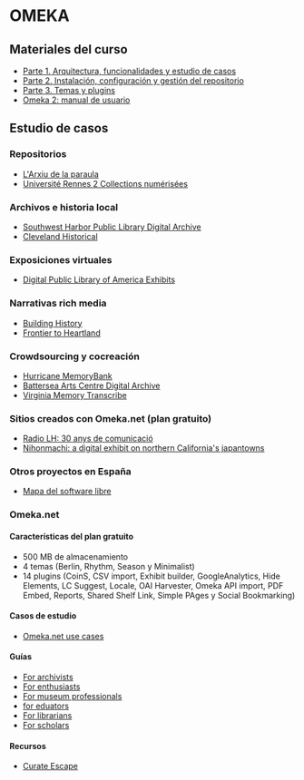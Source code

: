 # OMEKA

## Materiales del curso
* [Parte 1. Arquitectura, funcionalidades y estudio de casos](https://www.dropbox.com/s/mxigjxdtt09dncn/omeka_classic_1part.pdf?dl=0)
* [Parte 2. Instalación, configuración y gestión del repositorio](https://www.dropbox.com/s/ezxii505pib857u/omeka_classic_2part.pdf?dl=0)
* [Parte 3. Temas y plugins](https://www.dropbox.com/s/b9p1r55i8x8cf6v/omeka_classic_3part.pdf?dl=0)
* [Omeka 2: manual de usuario](http://www.rubenalcaraz.es/manual-omeka/)
## Estudio de casos
### Repositorios
* [L'Arxiu de la paraula](http://arxiudigital.ateneubcn.org/)
* [Université Rennes 2 Collections numérisées](http://bibnum.univ-rennes2.fr/)
### Archivos e historia local
* [Southwest Harbor Public Library Digital Archive](http://swhplibrary.net/home/)
* [Cleveland Historical](https://clevelandhistorical.org/)
### Exposiciones virtuales
* [Digital Public Library of America Exhibits](https://dp.la/exhibitions)
### Narrativas rich media
* [Building History](http://buildinghistory.iit.edu/)
* [Frontier to Heartland](https://publications.newberry.org/frontiertoheartland/)
### Crowdsourcing y cocreación
* [Hurricane MemoryBank](http://hurricanearchive.org/)
* [Battersea Arts Centre Digital Archive](http://www.bacarchive.org.uk/)
* [Virginia Memory Transcribe](http://www.virginiamemory.com/transcribe/)
### Sitios creados con Omeka.net (plan gratuito)
* [Radio LH: 30 anys de comunicació](https://radiolh30anys.omeka.net/)
* [Nihonmachi: a digital exhibit on northern California's japantowns](https://japantowns.omeka.net/)
### Otros proyectos en España
* [Mapa del software libre](http://www.cobdc.net/mapasoftwarelibre/omeka/)
### Omeka.net
#### Características del plan gratuito
* 500 MB de almacenamiento
* 4 temas (Berlin, Rhythm, Season y Minimalist)
* 14 plugins (CoinS, CSV import, Exhibit builder, GoogleAnalytics, Hide Elements, LC Suggest, Locale, OAI Harvester, Omeka API import, PDF Embed, Reports, Shared Shelf Link, Simple PAges y Social Bookmarking)

#### Casos de estudio
* [Omeka.net use cases](https://info.omeka.net/use-cases/)

#### Guías
  
* [For archivists](https://info.omeka.net/omeka-net-help/use-case-archivists/)
* [For enthusiasts](https://info.omeka.net/omeka-net-help/use-case-enthusiasts/)
* [For museum professionals](https://info.omeka.net/omeka-net-help/use-case-museum-professional/)
* [for eduators](https://info.omeka.net/omeka-net-help/use-case-educators/)
* [For librarians](https://info.omeka.net/omeka-net-help/use-case-librarians/)
* [For scholars](https://info.omeka.net/omeka-net-help/use-case-scholars/)

#### Recursos
* [Curate Escape](https://curatescape.org/)

